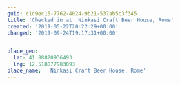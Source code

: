 ```yaml
---
guid: c1c9ec15-7762-4024-9b21-537ab5c3f345
title: 'Checked in at  Ninkasi Craft Beer House, Rome'
created: '2019-05-22T20:22:29+00:00'
changed: '2019-09-24T19:17:31+00:00'


place_geo:
  lat: 41.88820936493
  lng: 12.518877983093
place_name: ' Ninkasi Craft Beer House, Rome'
---
```


